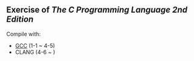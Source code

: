 ## Exercise of *The C Programming Language 2nd Edition*
Compile with:  
- [GCC](https://gcc.gnu.org/) (1-1 ~ 4-5)
- CLANG (4-6 ~ )

